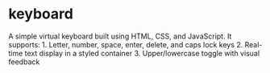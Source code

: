 # keyboard
A simple virtual keyboard built using HTML, CSS, and JavaScript. It supports: 1. Letter, number, space, enter, delete, and caps lock keys  2. Real-time text display in a styled container   3. Upper/lowercase toggle with visual feedback
